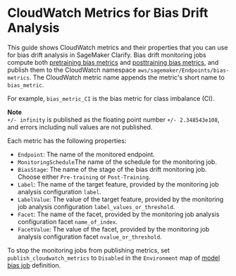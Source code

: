 # CloudWatch Metrics for Bias Drift Analysis<a name="clarify-model-monitor-bias-drift-cw"></a>

This guide shows CloudWatch metrics and their properties that you can use for bias drift analysis in SageMaker Clarify\. Bias drift monitoring jobs compute both [pretraining bias metrics](https://docs.aws.amazon.com/sagemaker/latest/dg/clarify-measure-data-bias.html) and [posttraining bias metrics](https://docs.aws.amazon.com/sagemaker/latest/dg/clarify-measure-post-training-bias.html), and publish them to the CloudWatch namespace `aws/sagemaker/Endpoints/bias-metrics`\. The CloudWatch metric name appends the metric's short name to `bias_metric`\.

For example, `bias_metric_CI` is the bias metric for class imbalance \(CI\)\.

**Note**  
`+/- infinity` is published as the floating point number `+/- 2.348543e108`, and errors including null values are not published\.

Each metric has the following properties:
+ `Endpoint`: The name of the monitored endpoint\.
+ `MonitoringSchedule`The name of the schedule for the monitoring job\. 
+ `BiasStage`: The name of the stage of the bias drift monitoring job\. Choose either `Pre-training` or `Post-Training`\.
+ `Label`: The name of the target feature, provided by the monitoring job analysis configuration `label`\.
+ `LabelValue`: The value of the target feature, provided by the monitoring job analysis configuration `label_values_or_threshold`\.
+ `Facet`: The name of the facet, provided by the monitoring job analysis configuration facet `name_of_index`\.
+ `FacetValue`: The value of the facet, provided by the monitoring job analysis configuration facet `nvalue_or_threshold`\.

To stop the monitoring jobs from publishing metrics, set `publish_cloudwatch_metrics` to `Disabled` in the `Environment` map of [model bias job](https://docs.aws.amazon.com/sagemaker/latest/APIReference/API_CreateModelBiasJobDefinition.html) definition\.